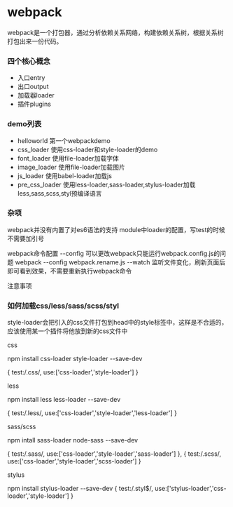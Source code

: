 # webpack

webpack是一个打包器，通过分析依赖关系网络，构建依赖关系树，根据关系树打包出来一份代码。


### 四个核心概念

* 入口entry
* 出口output
* 加载器loader
* 插件plugins

### demo列表

* helloworld 第一个webpackdemo
* css_loader 使用css-loader和style-loader的demo
* font_loader 使用file-loader加载字体
* image_loader 使用file-loader加载图片
* js_loader 使用babel-loader加载js
* pre_css_loader  使用less-loader,sass-loader,stylus-loader加载less,sass,scss,styl预编译语言


### 杂项

webpack并没有内置了对es6语法的支持
module中loader的配置，写test的时候不需要加引号



webpack命令配置
--config     可以更改webpack只能运行webpack.config.js的问题  webpack --config webpack.rename.js 
--watch      监听文件变化，刷新页面后即可看到效果，不需要重新执行webpack命令

注意事项

### 如何加载css/less/sass/scss/styl


style-loader会把引入的css文件打包到head中的style标签中，这样是不合适的，应该使用某一个插件将他放到新的css文件中

css

npm install css-loader style-loader --save-dev

{
	test:/\.css/,
	use:['css-loader','style-loader']
}

less

npm install less less-loader --save-dev

{
	test:/\.less/,
	use:['css-loader','style-loader','less-loader']
}

sass/scss

npm intall sass-loader node-sass --save-dev 

{
	test:/\.sass/,
	use:['css-loader','style-loader','sass-loader']
},
{
	test:/\.scss/,
	use:['css-loader','style-loader','scss-loader']
}

stylus

npm install stylus-loader --save-dev
{
	test:/\.styl$/,
	use:['stylus-loader','css-loader','style-loader']
}

